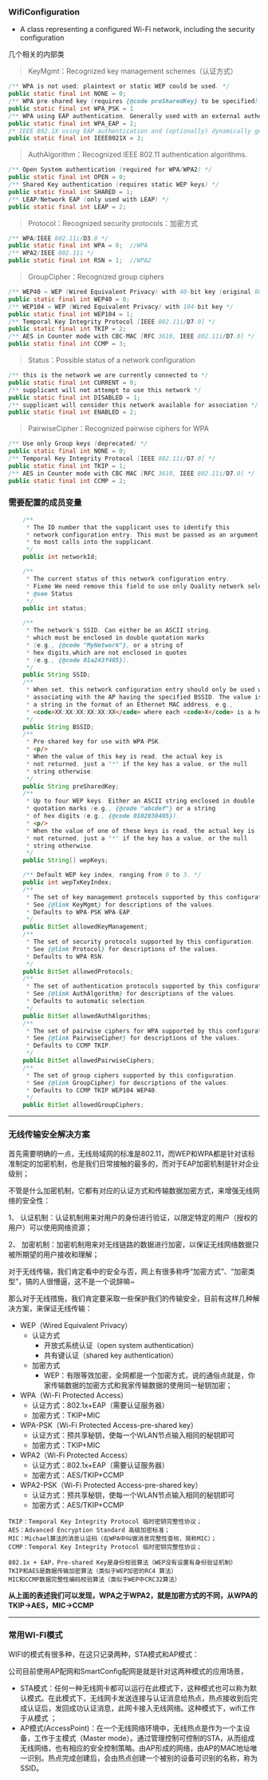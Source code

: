 ### WifiConfiguration

- A class representing a configured Wi-Fi network, including the security configuration

几个相关的内部类

> KeyMgmt：Recognized key management schemes（认证方式）

```java
/** WPA is not used; plaintext or static WEP could be used. */
public static final int NONE = 0;
/** WPA pre-shared key (requires {@code preSharedKey} to be specified). */
public static final int WPA_PSK = 1
/** WPA using EAP authentication. Generally used with an external authentication server. */
public static final int WPA_EAP = 2;
/* IEEE 802.1X using EAP authentication and (optionally) dynamically generated WEP keys. */
public static final int IEEE8021X = 3;
```

> AuthAlgorithm：Recognized IEEE 802.11 authentication algorithms.

```java
/** Open System authentication (required for WPA/WPA2) */
public static final int OPEN = 0;
/** Shared Key authentication (requires static WEP keys) */
public static final int SHARED = 1;
/** LEAP/Network EAP (only used with LEAP) */
public static final int LEAP = 2;
```

> Protocol：Recognized security protocols：加密方式

```java
/** WPA/IEEE 802.11i/D3.0 */
public static final int WPA = 0;  //WPA
/** WPA2/IEEE 802.11i */
public static final int RSN = 1;  //WPA2
```

> GroupCipher：Recognized group ciphers

```java
/** WEP40 = WEP (Wired Equivalent Privacy) with 40-bit key (original 802.11) */
public static final int WEP40 = 0;
/** WEP104 = WEP (Wired Equivalent Privacy) with 104-bit key */
public static final int WEP104 = 1;
/** Temporal Key Integrity Protocol [IEEE 802.11i/D7.0] */
public static final int TKIP = 2;
/** AES in Counter mode with CBC-MAC [RFC 3610, IEEE 802.11i/D7.0] */
public static final int CCMP = 3;
```

> Status：Possible status of a network configuration

```java
/** this is the network we are currently connected to */
public static final int CURRENT = 0;
/** supplicant will not attempt to use this network */
public static final int DISABLED = 1;
/** supplicant will consider this network available for association */
public static final int ENABLED = 2;
```



> PairwiseCipher：Recognized pairwise ciphers for WPA

```java
/** Use only Group keys (deprecated) */
public static final int NONE = 0;
/** Temporal Key Integrity Protocol [IEEE 802.11i/D7.0] */
public static final int TKIP = 1;
/** AES in Counter mode with CBC-MAC [RFC 3610, IEEE 802.11i/D7.0] */
public static final int CCMP = 2;
```



### 需要配置的成员变量

```java
    /**
     * The ID number that the supplicant uses to identify this
     * network configuration entry. This must be passed as an argument
     * to most calls into the supplicant.
     */
    public int networkId;

    /**
     * The current status of this network configuration entry.
     * Fixme We need remove this field to use only Quality network selection status only
     * @see Status
     */
    public int status;

    /**
     * The network's SSID. Can either be an ASCII string,
     * which must be enclosed in double quotation marks
     * (e.g., {@code "MyNetwork"}, or a string of
     * hex digits,which are not enclosed in quotes
     * (e.g., {@code 01a243f405}).
     */
    public String SSID;
    /**
     * When set, this network configuration entry should only be used when
     * associating with the AP having the specified BSSID. The value is
     * a string in the format of an Ethernet MAC address, e.g.,
     * <code>XX:XX:XX:XX:XX:XX</code> where each <code>X</code> is a hex digit.
     */
    public String BSSID;
    /**
     * Pre-shared key for use with WPA-PSK.
     * <p/>
     * When the value of this key is read, the actual key is
     * not returned, just a "*" if the key has a value, or the null
     * string otherwise.
     */
    public String preSharedKey;
    /**
     * Up to four WEP keys. Either an ASCII string enclosed in double
     * quotation marks (e.g., {@code "abcdef"} or a string
     * of hex digits (e.g., {@code 0102030405}).
     * <p/>
     * When the value of one of these keys is read, the actual key is
     * not returned, just a "*" if the key has a value, or the null
     * string otherwise.
     */
    public String[] wepKeys;

    /** Default WEP key index, ranging from 0 to 3. */
    public int wepTxKeyIndex;
	/**
     * The set of key management protocols supported by this configuration.
     * See {@link KeyMgmt} for descriptions of the values.
     * Defaults to WPA-PSK WPA-EAP.
     */
    public BitSet allowedKeyManagement;
    /**
     * The set of security protocols supported by this configuration.
     * See {@link Protocol} for descriptions of the values.
     * Defaults to WPA RSN.
     */
    public BitSet allowedProtocols;
    /**
     * The set of authentication protocols supported by this configuration.
     * See {@link AuthAlgorithm} for descriptions of the values.
     * Defaults to automatic selection.
     */
    public BitSet allowedAuthAlgorithms;
    /**
     * The set of pairwise ciphers for WPA supported by this configuration.
     * See {@link PairwiseCipher} for descriptions of the values.
     * Defaults to CCMP TKIP.
     */
    public BitSet allowedPairwiseCiphers;
    /**
     * The set of group ciphers supported by this configuration.
     * See {@link GroupCipher} for descriptions of the values.
     * Defaults to CCMP TKIP WEP104 WEP40.
     */
    public BitSet allowedGroupCiphers;
```

------

### 无线传输安全解决方案

首先需要明确的一点，无线局域网的标准是802.11，而WEP和WPA都是针对该标准制定的加密机制，也是我们日常接触的最多的，而对于EAP加密机制是针对企业级别；

不管是什么加密机制，它都有对应的认证方式和传输数据加密方式，来增强无线网络的安全性：

1、 认证机制：认证机制用来对用户的身份进行验证，以限定特定的用户（授权的用户）可以使用网络资源；

2、 加密机制：加密机制用来对无线链路的数据进行加密，以保证无线网络数据只被所期望的用户接收和理解；

对于无线传输，我们肯定看中的安全与否，网上有很多称呼“加密方式”、“加密类型”，搞的人很懵逼，这不是一个说辞嘛~

那么对于无线措施，我们肯定要采取一些保护我们的传输安全，目前有这样几种解决方案，来保证无线传输：

- WEP（Wired Equivalent Privacy）
  - 认证方式
    - 开放式系统认证（open system authentication）
    - 共有键认证（shared key authentication）
  - 加密方式
    - WEP：有限等效加密，全网都是一个加密方式，说的通俗点就是，你家传输数据的加密方式和我家传输数据的使用同一秘钥加密；
- WPA（Wi-Fi Protected Access）
  - 认证方式：802.1x+EAP（需要认证服务器）
  - 加密方式：TKIP+MIC
- WPA-PSK（Wi-Fi Protected Access-pre-shared key）
  - 认证方式：预共享秘钥，使每一个WLAN节点输入相同的秘钥即可
  - 加密方式：TKIP+MIC
- WPA2（Wi-Fi Protected Access）
  - 认证方式：802.1x+EAP（需要认证服务器）
  - 加密方式：AES/TKIP+CCMP
- WPA2-PSK（Wi-Fi Protected Access-pre-shared key）
  - 认证方式：预共享秘钥，使每一个WLAN节点输入相同的秘钥即可
  - 加密方式：AES/TKIP+CCMP

```
TKIP：Temporal Key Integrity Protocol 临时密钥完整性协议；
AES：Advanced Encryption Standard 高级加密标准；
MIC：Michael算法的消息认证码（在WPA中叫做消息完整性查核，简称MIC）；
CCMP：Temporal Key Integrity Protocol 临时密钥完整性协议；
```

```
802.1x + EAP，Pre-shared Key是身份校验算法（WEP没有设置有身份验证机制）
TKIP和AES是数据传输加密算法（类似于WEP加密的RC4 算法）
MIC和CCMP数据完整性编码校验算法（类似于WEP中CRC32算法）
```

**从上面的表述我们可以发现，WPA之于WPA2，就是加密方式的不同，从WPA的TKIP->AES，MIC->CCMP**

------

### 常用WI-FI模式

WIFI的模式有很多种，在这只记录两种，STA模式和AP模式：

公司目前使用AP配网和SmartConfig配网是就是针对这两种模式的应用场景，

- STA模式：任何一种无线网卡都可以运行在此模式下，这种模式也可以称为默认模式。在此模式下，无线网卡发送连接与认证消息给热点，热点接收到后完成认证后，发回成功认证消息，此网卡接入无线网络。这种模式下，wifi工作于从模式 ；
- AP模式(AccessPoint)：在一个无线网络环境中，无线热点是作为一个主设备，工作于主模式（Master mode）。通过管理控制可控制的STA，从而组成无线网络，也有相应的安全控制策略。由AP形成的网络，由AP的MAC地址唯一识别。热点完成创建后，会由热点创建一个被别的设备可识别的名称，称为SSID。
